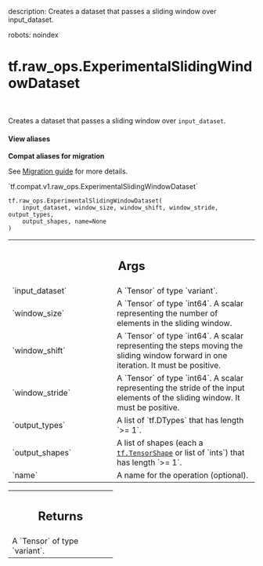 description: Creates a dataset that passes a sliding window over input_dataset.

robots: noindex

# tf.raw_ops.ExperimentalSlidingWindowDataset

<!-- Insert buttons and diff -->

<table class="tfo-notebook-buttons tfo-api nocontent" align="left">

</table>



Creates a dataset that passes a sliding window over `input_dataset`.

<section class="expandable">
  <h4 class="showalways">View aliases</h4>
  <p>
<b>Compat aliases for migration</b>
<p>See
<a href="https://www.tensorflow.org/guide/migrate">Migration guide</a> for
more details.</p>
<p>`tf.compat.v1.raw_ops.ExperimentalSlidingWindowDataset`</p>
</p>
</section>

<pre class="devsite-click-to-copy prettyprint lang-py tfo-signature-link">
<code>tf.raw_ops.ExperimentalSlidingWindowDataset(
    input_dataset, window_size, window_shift, window_stride, output_types,
    output_shapes, name=None
)
</code></pre>



<!-- Placeholder for "Used in" -->


<!-- Tabular view -->
 <table class="responsive fixed orange">
<colgroup><col width="214px"><col></colgroup>
<tr><th colspan="2"><h2 class="add-link">Args</h2></th></tr>

<tr>
<td>
`input_dataset`
</td>
<td>
A `Tensor` of type `variant`.
</td>
</tr><tr>
<td>
`window_size`
</td>
<td>
A `Tensor` of type `int64`.
A scalar representing the number of elements in the
sliding window.
</td>
</tr><tr>
<td>
`window_shift`
</td>
<td>
A `Tensor` of type `int64`.
A scalar representing the steps moving the sliding window
forward in one iteration. It must be positive.
</td>
</tr><tr>
<td>
`window_stride`
</td>
<td>
A `Tensor` of type `int64`.
A scalar representing the stride of the input elements of the sliding window.
It must be positive.
</td>
</tr><tr>
<td>
`output_types`
</td>
<td>
A list of `tf.DTypes` that has length `>= 1`.
</td>
</tr><tr>
<td>
`output_shapes`
</td>
<td>
A list of shapes (each a <a href="../../tf/TensorShape.md"><code>tf.TensorShape</code></a> or list of `ints`) that has length `>= 1`.
</td>
</tr><tr>
<td>
`name`
</td>
<td>
A name for the operation (optional).
</td>
</tr>
</table>



<!-- Tabular view -->
 <table class="responsive fixed orange">
<colgroup><col width="214px"><col></colgroup>
<tr><th colspan="2"><h2 class="add-link">Returns</h2></th></tr>
<tr class="alt">
<td colspan="2">
A `Tensor` of type `variant`.
</td>
</tr>

</table>

